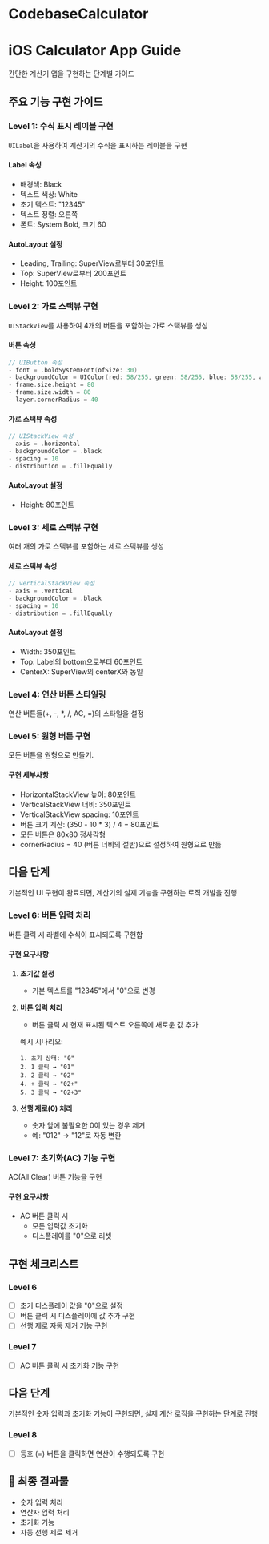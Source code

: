 # CodebaseCalculator

# iOS Calculator App Guide

간단한 계산기 앱을 구현하는 단계별 가이드

## 주요 기능 구현 가이드

### Level 1: 수식 표시 레이블 구현
`UILabel`을 사용하여 계산기의 수식을 표시하는 레이블을 구현

#### Label 속성
- 배경색: Black
- 텍스트 색상: White
- 초기 텍스트: "12345"
- 텍스트 정렬: 오른쪽
- 폰트: System Bold, 크기 60

#### AutoLayout 설정
- Leading, Trailing: SuperView로부터 30포인트
- Top: SuperView로부터 200포인트
- Height: 100포인트

### Level 2: 가로 스택뷰 구현
`UIStackView`를 사용하여 4개의 버튼을 포함하는 가로 스택뷰를 생성

#### 버튼 속성
```swift
// UIButton 속성
- font = .boldSystemFont(ofSize: 30)
- backgroundColor = UIColor(red: 58/255, green: 58/255, blue: 58/255, alpha: 1.0)
- frame.size.height = 80
- frame.size.width = 80
- layer.cornerRadius = 40
```

#### 가로 스택뷰 속성
```swift
// UIStackView 속성
- axis = .horizontal
- backgroundColor = .black
- spacing = 10
- distribution = .fillEqually
```

#### AutoLayout 설정
- Height: 80포인트


### Level 3: 세로 스택뷰 구현
여러 개의 가로 스택뷰를 포함하는 세로 스택뷰를 생성

#### 세로 스택뷰 속성
```swift
// verticalStackView 속성
- axis = .vertical
- backgroundColor = .black
- spacing = 10
- distribution = .fillEqually
```

#### AutoLayout 설정
- Width: 350포인트
- Top: Label의 bottom으로부터 60포인트
- CenterX: SuperView의 centerX와 동일

### Level 4: 연산 버튼 스타일링
연산 버튼들(+, -, *, /, AC, =)의 스타일을 설정


### Level 5: 원형 버튼 구현
모든 버튼을 원형으로 만들기.

#### 구현 세부사항
- HorizontalStackView 높이: 80포인트
- VerticalStackView 너비: 350포인트
- VerticalStackView spacing: 10포인트
- 버튼 크기 계산: (350 - 10 * 3) / 4 = 80포인트
- 모든 버튼은 80x80 정사각형
- cornerRadius = 40 (버튼 너비의 절반)으로 설정하여 원형으로 만듦

## 다음 단계
기본적인 UI 구현이 완료되면, 계산기의 실제 기능을 구현하는 로직 개발을 진행

### Level 6: 버튼 입력 처리
버튼 클릭 시 라벨에 수식이 표시되도록 구현합

#### 구현 요구사항
1. **초기값 설정**
   - 기본 텍스트를 "12345"에서 "0"으로 변경

2. **버튼 입력 처리**
   - 버튼 클릭 시 현재 표시된 텍스트 오른쪽에 새로운 값 추가
   
   예시 시나리오:
   ```
   1. 초기 상태: "0"
   2. 1 클릭 → "01"
   3. 2 클릭 → "02"
   4. + 클릭 → "02+"
   5. 3 클릭 → "02+3"
   ```

3. **선행 제로(0) 처리**
   - 숫자 앞에 불필요한 0이 있는 경우 제거
   - 예: "012" → "12"로 자동 변환


### Level 7: 초기화(AC) 기능 구현
AC(All Clear) 버튼 기능을 구현

#### 구현 요구사항
- AC 버튼 클릭 시
  - 모든 입력값 초기화
  - 디스플레이를 "0"으로 리셋


## 구현 체크리스트
### Level 6
- [ ] 초기 디스플레이 값을 "0"으로 설정
- [ ] 버튼 클릭 시 디스플레이에 값 추가 구현
- [ ] 선행 제로 자동 제거 기능 구현

### Level 7
- [ ] AC 버튼 클릭 시 초기화 기능 구현

## 다음 단계
기본적인 숫자 입력과 초기화 기능이 구현되면, 실제 계산 로직을 구현하는 단계로 진행

### Level 8
- [ ] 등호 (=) 버튼을 클릭하면 연산이 수행되도록 구현

## 📱 최종 결과물
- 숫자 입력 처리
- 연산자 입력 처리
- 초기화 기능
- 자동 선행 제로 제거
